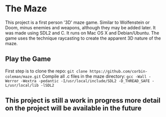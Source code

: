 # The Maze
This project is a first person '3D' maze game. Similar to Wolfenstein or Doom, minus enemies and weapons, although they may be added later. It was made using SDL2 and C. It runs on Mac OS X and Debian/Ubuntu. The game uses the technique raycasting to create the apparent 3D nature of the maze.

## Play the Game
First step is to clone the repo: ```git clone https://github.com/corbin-coleman/maze.git```
Compile all .c files in the maze directory:  ```gcc -Wall -Werror -Wextra -pedantic -I/usr/local/include/SDL2 -D_THREAD_SAFE -L/usr/local/lib -lSDL2```

## This project is still a work in progress more detail on the project will be available in the future
